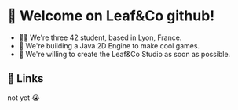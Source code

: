 # 🍃 Welcome on Leaf&Co github!

* 👩‍💻 We're three 42 student, based in Lyon, France.
* 🧠 We're building a Java 2D Engine to make cool games. 
* 💬 We're willing to create the Leaf&Co Studio as soon as possible.


## 🔗 Links
not yet 😭
